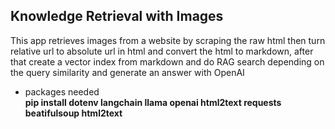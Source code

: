 ## Knowledge Retrieval with Images

This app retrieves images from a website by scraping the raw html then turn relative url to absolute url in html and convert the html to markdown, after that create a vector index from markdown and do RAG search depending on the query similarity and generate an answer with OpenAI

* packages needed<br>
	**pip install dotenv langchain llama openai html2text requests beatifulsoup html2text**

